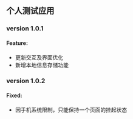 ## 个人测试应用

### version 1.0.1

#### Feature:
- 更新交互及界面优化
- 新增本地信息存储功能


### version 1.0.2
#### Fixed:

- 因手机系统限制，只能保持一个页面的挂起状态
